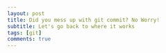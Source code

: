 ```yaml
---
layout: post
title: Did you mess up with git commit? No Worry!
subtitle: Let's go back to where it works
tags: [git]
comments: true
---
```

